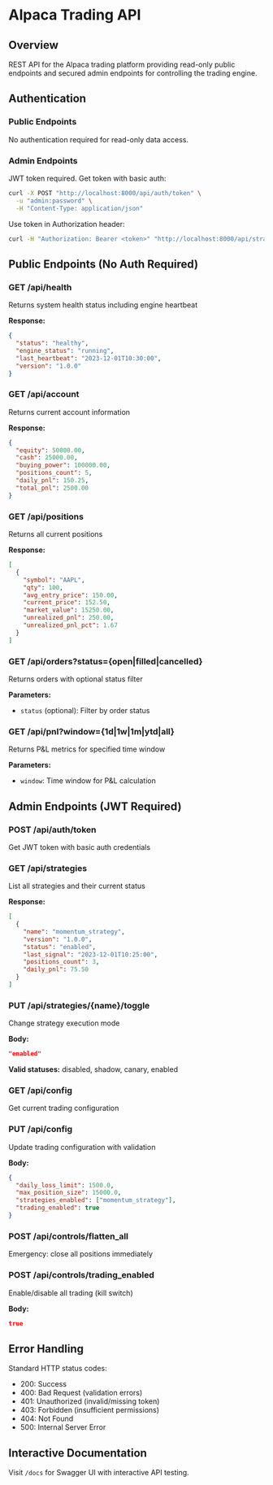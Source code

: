 # Alpaca Trading API

## Overview

REST API for the Alpaca trading platform providing read-only public endpoints and secured admin endpoints for controlling the trading engine.

## Authentication

### Public Endpoints
No authentication required for read-only data access.

### Admin Endpoints
JWT token required. Get token with basic auth:

```bash
curl -X POST "http://localhost:8000/api/auth/token" \
  -u "admin:password" \
  -H "Content-Type: application/json"
```

Use token in Authorization header:
```bash
curl -H "Authorization: Bearer <token>" "http://localhost:8000/api/strategies"
```

## Public Endpoints (No Auth Required)

### GET /api/health
Returns system health status including engine heartbeat

**Response:**
```json
{
  "status": "healthy",
  "engine_status": "running",
  "last_heartbeat": "2023-12-01T10:30:00",
  "version": "1.0.0"
}
```

### GET /api/account
Returns current account information

**Response:**
```json
{
  "equity": 50000.00,
  "cash": 25000.00,
  "buying_power": 100000.00,
  "positions_count": 5,
  "daily_pnl": 150.25,
  "total_pnl": 2500.00
}
```

### GET /api/positions
Returns all current positions

**Response:**
```json
[
  {
    "symbol": "AAPL",
    "qty": 100,
    "avg_entry_price": 150.00,
    "current_price": 152.50,
    "market_value": 15250.00,
    "unrealized_pnl": 250.00,
    "unrealized_pnl_pct": 1.67
  }
]
```

### GET /api/orders?status={open|filled|cancelled}
Returns orders with optional status filter

**Parameters:**
- `status` (optional): Filter by order status

### GET /api/pnl?window={1d|1w|1m|ytd|all}
Returns P&L metrics for specified time window

**Parameters:**
- `window`: Time window for P&L calculation

## Admin Endpoints (JWT Required)

### POST /api/auth/token
Get JWT token with basic auth credentials

### GET /api/strategies
List all strategies and their current status

**Response:**
```json
[
  {
    "name": "momentum_strategy",
    "version": "1.0.0",
    "status": "enabled",
    "last_signal": "2023-12-01T10:25:00",
    "positions_count": 3,
    "daily_pnl": 75.50
  }
]
```

### PUT /api/strategies/{name}/toggle
Change strategy execution mode

**Body:**
```json
"enabled"
```

**Valid statuses:** disabled, shadow, canary, enabled

### GET /api/config
Get current trading configuration

### PUT /api/config
Update trading configuration with validation

**Body:**
```json
{
  "daily_loss_limit": 1500.0,
  "max_position_size": 15000.0,
  "strategies_enabled": ["momentum_strategy"],
  "trading_enabled": true
}
```

### POST /api/controls/flatten_all
Emergency: close all positions immediately

### POST /api/controls/trading_enabled
Enable/disable all trading (kill switch)

**Body:**
```json
true
```

## Error Handling

Standard HTTP status codes:
- 200: Success
- 400: Bad Request (validation errors)
- 401: Unauthorized (invalid/missing token)
- 403: Forbidden (insufficient permissions)
- 404: Not Found
- 500: Internal Server Error

## Interactive Documentation

Visit `/docs` for Swagger UI with interactive API testing.